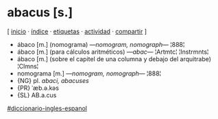 # abacus [s.]
[ [inicio](https://github.com/jucardus/jucardus.github.io/blob/main/index.md) · [índice](https://github.com/jucardus/jucardus.github.io/blob/main/25/10/23/indice-alfabetico.md) · [etiquetas](https://github.com/jucardus/jucardus.github.io/blob/main/25/10/23/etiquetas-todas.md) · [actividad](https://github.com/jucardus/jucardus.github.io/blob/main/25/10/23/actividad-reciente.md) · [compartir](https://x.com/intent/tweet?text=abacus%20%5Bs.%5D%20%E2%80%94%20Sustantivos%20ingleses%2C%20Diccionario%20ingl%C3%A9s-espa%C3%B1ol%0A%0ATraducciones%2C%20notas%2C%20pronunciaci%C3%B3n%20y%20sin%C3%B3nimos%20para%20%C2%ABabacus%C2%BB.%0A%0A%E2%86%92%20https%3A%2F%2Fgithub.com%2Fjucardus%2Fjucardus.github.io%2Fblob%2Fmain%2F25%2F10%2F23%2Fabacus-s.md%0A%0A%23diccionario_ingles_espanol_jucardus%0A%23sustantivos_ingleses_jucardus) ]

* ábaco [m.] (nomograma) —*nomogram, nomograph*— ¦888¦
* ábaco [m.] (para cálculos aritméticos) —*abac*— ¦Artmtc¦ ¦Instrmnts¦
* ábaco [m.] (sobre el capitel de una columna y debajo del arquitrabe) ¦Clmns¦
* nomograma [m.] —*nomogram, nomograph*— ¦888¦
* {NG} pl. _abaci, abacuses_
* {PR} ˈæb.ə.kəs
* {SL} AB.a.cus

[#diccionario-ingles-espanol](https://github.com/jucardus/jucardus.github.io/blob/main/25/10/23/diccionario-ingles-espanol.md)

